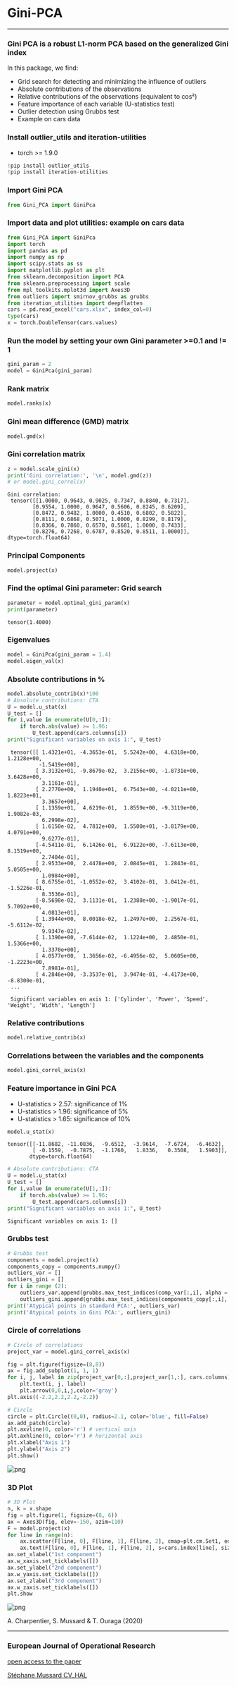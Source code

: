 # Gini-PCA

---

### Gini PCA is a robust L1-norm PCA based on the generalized Gini index

In this package, we find:

  * Grid search for detecting and minimizing the influence of outliers 
  * Absolute contributions of the observations 
  * Relative contributions of the observations (equivalent to cos²)
  * Feature importance of each variable (U-statistics test)
  * Outlier detection using Grubbs test 
  * Example on cars data


### Install outlier_utils and iteration-utilities
* torch >= 1.9.0
```python
!pip install outlier_utils
!pip install iteration-utilities
```

### Import Gini PCA


```python
from Gini_PCA import GiniPca
```

### Import data and plot utilities: example on cars data


```python
from Gini_PCA import GiniPca
import torch
import pandas as pd
import numpy as np
import scipy.stats as ss
import matplotlib.pyplot as plt
from sklearn.decomposition import PCA
from sklearn.preprocessing import scale
from mpl_toolkits.mplot3d import Axes3D
from outliers import smirnov_grubbs as grubbs
from iteration_utilities import deepflatten
cars = pd.read_excel("cars.xlsx", index_col=0)
type(cars)
x = torch.DoubleTensor(cars.values)
```

### Run the model by setting your own Gini parameter >=0.1 and != 1

```python
gini_param = 2
model = GiniPca(gini_param)
```


### Rank matrix

```python
model.ranks(x)
```


### Gini mean difference (GMD) matrix

```python
model.gmd(x)
```


### Gini correlation matrix

```python
z = model.scale_gini(x)
print('Gini correlation:', '\n', model.gmd(z))
# or model.gini_correl(x)
```


    Gini correlation: 
     tensor([[1.0000, 0.9643, 0.9025, 0.7347, 0.8840, 0.7317],
            [0.9554, 1.0000, 0.9647, 0.5606, 0.8245, 0.6209],
            [0.8472, 0.9482, 1.0000, 0.4510, 0.6802, 0.5822],
            [0.8111, 0.6868, 0.5071, 1.0000, 0.8299, 0.8179],
            [0.8366, 0.7860, 0.6570, 0.5681, 1.0000, 0.7433],
            [0.8276, 0.7268, 0.6787, 0.8520, 0.8511, 1.0000]], dtype=torch.float64)




### Principal Components

```python
model.project(x)
```


### Find the optimal Gini parameter: Grid search


```python
parameter = model.optimal_gini_param(x)
print(parameter)
```

    tensor(1.4000)
    

### Eigenvalues 


```python
model = GiniPca(gini_param = 1.4)
model.eigen_val(x)
```



### Absolute contributions in %


```python
model.absolute_contrib(x)*100
# Absolute contributions: CTA
U = model.u_stat(x)
U_test = []
for i,value in enumerate(U[0,:]):
    if torch.abs(value) >= 1.96:
        U_test.append(cars.columns[i])
print("Significant variables on axis 1:", U_test)
```




     tensor([[ 1.4321e+01, -4.3653e-01,  5.5242e+00,  4.6318e+00,  1.2128e+00,
              -1.5419e+00],
             [ 3.3132e+01, -9.8679e-02,  3.2156e+00, -1.8731e+00,  3.6428e+00,
               3.1161e-01],
             [ 2.2770e+00,  1.1940e+01,  6.7543e+00, -4.0211e+00,  1.8223e+01,
               3.3657e+00],
             [ 1.1359e+01,  4.6219e-01,  1.8559e+00, -9.3119e+00,  1.9082e-03,
               6.2998e-02],
             [ 1.6150e-02,  4.7812e+00,  1.5500e+01, -3.8179e+00,  4.0791e+00,
               9.6277e-01],
             [-4.5411e-01,  6.1426e-01,  6.9122e+00, -7.6113e+00,  8.1519e+00,
               2.7404e-01],
             [ 2.9533e+00,  2.4478e+00,  2.0845e+01,  1.2843e-01,  5.0505e+00,
               1.0984e+00],
             [ 8.6755e-01, -1.0552e-02,  3.4102e-01,  3.0412e-01, -1.5226e-01,
               8.3536e-01],
             [-8.5698e-02,  3.1131e-01,  1.2388e+00, -1.9017e-01,  5.7092e+00,
               4.0813e+01],
             [ 1.3944e+00,  8.0018e-02,  1.2497e+00,  2.2567e-01, -5.6112e-02,
               9.9347e-02],
             [ 1.1390e+00, -7.6144e-02,  1.1224e+00,  2.4850e-01,  1.5366e+00,
               1.3370e+00],
             [ 4.0577e+00,  1.3656e-02, -6.4956e-02,  5.0605e+00, -1.2223e+00,
               7.8981e-01],
             [ 4.2846e+00, -3.3537e-01,  3.9474e-01, -4.4173e+00, -8.8300e-01,
     ...

     Significant variables on axis 1: ['Cylinder', 'Power', 'Speed', 'Weight', 'Width', 'Length']



### Relative contributions 


```python
model.relative_contrib(x)
```



### Correlations between the variables and the components


```python
model.gini_correl_axis(x)
```


### Feature importance in Gini PCA 

* U-statistics > 2.57: significance of 1% 
* U-statistics > 1.96: significance of 5% 
* U-statistics > 1.65: significance of 10% 


```python
model.u_stat(x)
```

    tensor([[-11.8682, -11.0836,  -9.6512,  -3.9614,  -7.6724,  -6.4632],
            [ -0.1559,  -0.7875,  -1.1760,   1.8336,   0.3508,   1.5903]],
           dtype=torch.float64)

```python
# Absolute contributions: CTA
U = model.u_stat(x)
U_test = []
for i,value in enumerate(U[1,:]):
    if torch.abs(value) >= 1.96:
        U_test.append(cars.columns[i])
print("Significant variables on axis 1:", U_test)
```

    Significant variables on axis 1: []



### Grubbs test


```python
# Grubbs test
components = model.project(x)
components_copy = components.numpy()
outliers_var = []
outliers_gini = []
for i in range (2):
    outliers_var.append(grubbs.max_test_indices(comp_var[:,i], alpha = 0.05))
    outliers_gini.append(grubbs.max_test_indices(components_copy[:,i], alpha = 0.05))
print('Atypical points in standard PCA:', outliers_var)
print('Atypical points in Gini PCA:', outliers_gini)
```


### Circle of correlations


```python
# Circle of correlations
project_var = model.gini_correl_axis(x)

fig = plt.figure(figsize=(8,8))
ax = fig.add_subplot(1, 1, 1)
for i, j, label in zip(project_var[0,:],project_var[1,:], cars.columns):
    plt.text(i, j, label)
    plt.arrow(0,0,i,j,color='gray')
plt.axis((-2.2,2.2,2.2,-2.2))

# Circle
circle = plt.Circle((0,0), radius=2.1, color='blue', fill=False)
ax.add_patch(circle)
plt.axvline(0, color='r') # vertical axis
plt.axhline(0, color='r') # horizontal axis
plt.xlabel("Axis 1")
plt.ylabel("Axis 2")
plt.show()
```

![png](circle.png)

### 3D Plot

```python
# 3D Plot
n, k = x.shape
fig = plt.figure(1, figsize=(8, 6))
ax = Axes3D(fig, elev=-150, azim=110)
F = model.project(x)
for line in range(n):
    ax.scatter(F[line, 0], F[line, 1], F[line, 2], cmap=plt.cm.Set1, edgecolor='k', s=40)
    ax.text(F[line, 0], F[line, 1], F[line, 2], s=cars.index[line], size=10,  color='k') 
ax.set_xlabel("1st component")
ax.w_xaxis.set_ticklabels([])
ax.set_ylabel("2nd component")
ax.w_yaxis.set_ticklabels([])
ax.set_zlabel("3rd component")
ax.w_zaxis.set_ticklabels([])
plt.show
```

![png](plot3D.png)


A. Charpentier, S. Mussard & T. Ouraga (2020)
***

### European Journal of Operational Research
[open access to the paper](https://www.sciencedirect.com/science/article/pii/S0377221721000886)


[Stéphane Mussard CV_HAL](https://cv.archives-ouvertes.fr/stephane-mussard)

